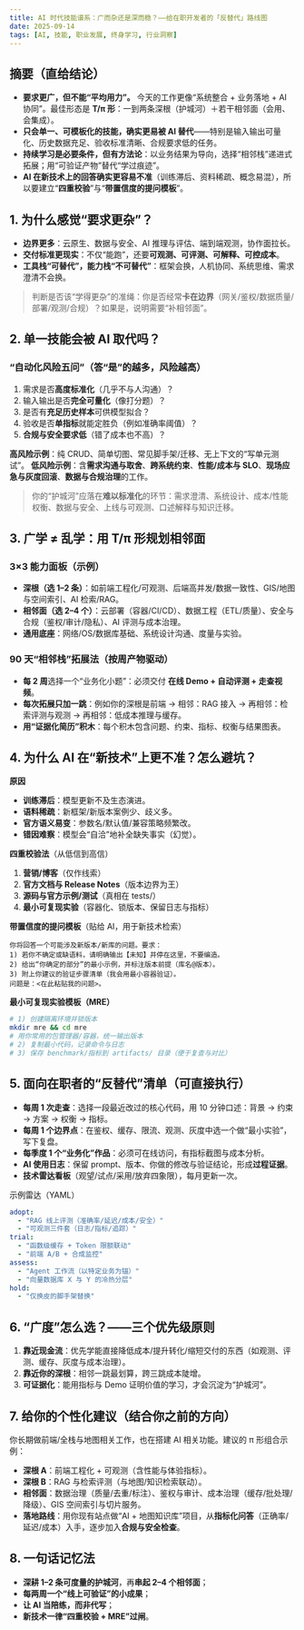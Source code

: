 ```yaml
---
title: AI 时代技能谱系：广而杂还是深而稳？——给在职开发者的「反替代」路线图
date: 2025-09-14
tags: [AI, 技能, 职业发展, 终身学习, 行业洞察]
---
```


## 摘要（直给结论）

- **要求更广，但不能“平均用力”。** 今天的工作更像“系统整合 + 业务落地 + AI 协同”。最佳形态是 **T/π 形**：一到两条深根（护城河）＋若干相邻面（会用、会集成）。
- **只会单一、可模板化的技能，确实更易被 AI 替代**——特别是输入输出可量化、历史数据充足、验收标准清晰、合规要求低的任务。
- **持续学习是必要条件，但有方法论**：以业务结果为导向，选择“相邻栈”递进式拓展；用“可验证产物”替代“学过痕迹”。
- **AI 在新技术上的回答确实更容易不准**（训练滞后、资料稀疏、概念易混），所以要建立“**四重校验**”与“**带置信度的提问模板**”。

## 1. 为什么感觉“要求更杂”？

- **边界更多**：云原生、数据与安全、AI 推理与评估、端到端观测，协作面拉长。
- **交付标准更现实**：不仅“能跑”，还要**可观测、可评测、可解释、可控成本**。
- **工具栈“可替代”，能力栈“不可替代”**：框架会换，人机协同、系统思维、需求澄清不会换。

> 判断是否该“学得更杂”的准绳：你是否经常**卡在边界**（网关/鉴权/数据质量/部署/观测/合规）？如果是，说明需要“补相邻面”。

## 2. 单一技能会被 AI 取代吗？

### “自动化风险五问”（答“是”的越多，风险越高）

1. 需求是否**高度标准化**（几乎不与人沟通）？
2. 输入输出是否**完全可量化**（像打分题）？
3. 是否有**充足历史样本**可供模型拟合？
4. 验收是否**单指标**就能定胜负（例如准确率阈值）？
5. **合规与安全要求低**（错了成本也不高）？

**高风险示例**：纯 CRUD、简单切图、常见脚手架/迁移、无上下文的“写单元测试”。
**低风险示例**：含**需求沟通与取舍**、**跨系统约束**、**性能/成本与 SLO**、**现场应急与灰度回滚**、**数据与合规治理**的工作。

> 你的“护城河”应落在**难以标准化**的环节：需求澄清、系统设计、成本/性能权衡、数据与安全、上线与可观测、口述解释与知识迁移。

## 3. 广学 ≠ 乱学：用 **T/π 形**规划相邻面

### 3×3 能力面板（示例）

- **深根（选 1–2 条）**：如前端工程化/可观测、后端高并发/数据一致性、GIS/地图与空间索引、AI 检索/RAG。
- **相邻面（选 2–4 个）**：云部署（容器/CI/CD）、数据工程（ETL/质量）、安全与合规（鉴权/审计/隐私）、AI 评测与成本治理。
- **通用底座**：网络/OS/数据库基础、系统设计沟通、度量与实验。

### 90 天“相邻栈”拓展法（按周产物驱动）

- **每 2 周**选择一个“业务化小题”：必须交付 **在线 Demo + 自动评测 + 走查视频**。
- **每次拓展只加一跳**：例如你的深根是前端 → 相邻：RAG 接入 → 再相邻：检索评测与观测 → 再相邻：低成本推理与缓存。
- **用“证据化简历”积木**：每个积木包含问题、约束、指标、权衡与结果图表。

## 4. 为什么 AI 在“新技术”上更不准？怎么避坑？

**原因**

- **训练滞后**：模型更新不及生态演进。
- **语料稀疏**：新框架/新版本案例少、歧义多。
- **官方语义易变**：参数名/默认值/兼容策略频繁改。
- **错因难察**：模型会“自洽”地补全缺失事实（幻觉）。

**四重校验法**（从低信到高信）

1. **营销/博客**（仅作线索）
2. **官方文档与 Release Notes**（版本边界为王）
3. **源码与官方示例/测试**（真相在 tests/）
4. **最小可复现实验**（容器化、锁版本、保留日志与指标）

**带置信度的提问模板**（贴给 AI，用于新技术检索）

```text
你将回答一个可能涉及新版本/新库的问题。要求：
1) 若你不确定或缺语料，请明确输出【未知】并停在这里，不要编造。
2) 给出“你确定的部分”的最小示例，并标注版本前提（库名@版本）。
3) 附上你建议的验证步骤清单（我会用最小容器验证）。
问题是：<在此粘贴我的问题>。
```

**最小可复现实验模板（MRE）**

```bash
# 1) 创建隔离环境并锁版本
mkdir mre && cd mre
# 用你常用的包管理器/容器，统一输出版本
# 2) 复制最小代码，记录命令与日志
# 3) 保存 benchmark/指标到 artifacts/ 目录（便于复查与对比）
```

## 5. 面向在职者的“反替代”清单（可直接执行）

- **每周 1 次走查**：选择一段最近改过的核心代码，用 10 分钟口述：背景 → 约束 → 方案 → 权衡 → 指标。
- **每周 1 个边界点**：在鉴权、缓存、限流、观测、灰度中选一个做“最小实验”，写下复盘。
- **每季度 1 个“业务化”作品**：必须可在线访问，有指标截图与成本分析。
- **AI 使用日志**：保留 prompt、版本、你做的修改与验证结论，形成**过程证据**。
- **技术雷达看板**（观望/试点/采用/放弃四象限），每月更新一次。

示例雷达（YAML）

```yaml
adopt:
  - "RAG 线上评测（准确率/延迟/成本/安全）"
  - "可观测三件套（日志/指标/追踪）"
trial:
  - "函数级缓存 + Token 限额联动"
  - "前端 A/B + 合成监控"
assess:
  - "Agent 工作流（以特定业务为锚）"
  - "向量数据库 X 与 Y 的冷热分层"
hold:
  - "仅换皮的脚手架替换"
```

## 6. “广度”怎么选？——三个优先级原则

1. **靠近现金流**：优先学能直接降低成本/提升转化/缩短交付的东西（如观测、评测、缓存、灰度与成本治理）。
2. **靠近你的深根**：相邻一跳最划算，跨三跳成本陡增。
3. **可证据化**：能用指标与 Demo 证明价值的学习，才会沉淀为“护城河”。

## 7. 给你的个性化建议（结合你之前的方向）

你长期做前端/全栈与地图相关工作，也在搭建 AI 相关功能。建议的 π 形组合示例：

- **深根 A**：前端工程化 + 可观测（含性能与体验指标）。
- **深根 B**：RAG 与检索评测（与地图/知识检索联动）。
- **相邻面**：数据治理（质量/去重/标注）、鉴权与审计、成本治理（缓存/批处理/降级）、GIS 空间索引与切片服务。
- **落地路线**：用你现有站点做“AI + 地图知识库”项目，从**指标化问答**（正确率/延迟/成本）入手，逐步加入**合规与安全检查**。

## 8. 一句话记忆法

- **深耕 1–2 条可度量的护城河**，再**串起 2–4 个相邻面**；
- **每两周一个“线上可验证”的小成果**；
- **让 AI 当陪练，而非代写**；
- **新技术一律“四重校验 + MRE”过闸**。
